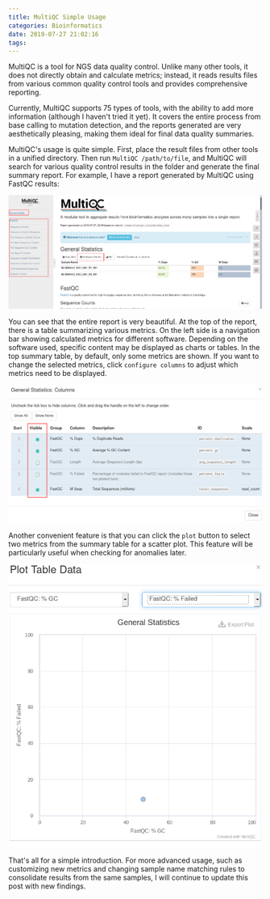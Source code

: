 ```yaml
---
title: MultiQC Simple Usage
categories: Bioinformatics
date: 2019-07-27 21:02:16
tags:
---
```


MultiQC is a tool for NGS data quality control. Unlike many other tools, it does not directly obtain and calculate metrics; instead, it reads results files from various common quality control tools and provides comprehensive reporting.
<!-- Abstract section -->
<!-- more -->

Currently, MultiQC supports 75 types of tools, with the ability to add more information (although I haven't tried it yet). It covers the entire process from base calling to mutation detection, and the reports generated are very aesthetically pleasing, making them ideal for final data quality summaries.

MultiQC's usage is quite simple. First, place the result files from other tools in a unified directory. Then run `MultiQC /path/to/file`, and MultiQC will search for various quality control results in the folder and generate the final summary report. For example, I have a report generated by MultiQC using FastQC results:

![](https://raw.githubusercontent.com/SilenWang/Gallary/master/multiqc_report.png)

You can see that the entire report is very beautiful. At the top of the report, there is a table summarizing various metrics. On the left side is a navigation bar showing calculated metrics for different software. Depending on the software used, specific content may be displayed as charts or tables. In the top summary table, by default, only some metrics are shown. If you want to change the selected metrics, click `configure columns` to adjust which metrics need to be displayed.

![](https://raw.githubusercontent.com/SilenWang/Gallary/master/multiqc_report_config.png)

Another convenient feature is that you can click the `plot` button to select two metrics from the summary table for a scatter plot. This feature will be particularly useful when checking for anomalies later.

![](https://raw.githubusercontent.com/SilenWang/Gallary/master/multiqc_report_plot.png)

That's all for a simple introduction. For more advanced usage, such as customizing new metrics and changing sample name matching rules to consolidate results from the same samples, I will continue to update this post with new findings.
